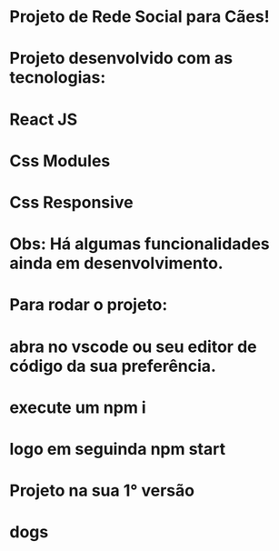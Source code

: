 # Projeto de Rede Social para Cães! 
# Projeto desenvolvido com as tecnologias:
  # React JS
  # Css Modules
  # Css Responsive
# Obs: Há algumas funcionalidades ainda em desenvolvimento.

# Para rodar o projeto:
  # abra no vscode ou seu editor de código da sua preferência.
  # execute um npm i
  # logo em seguinda npm start

# Projeto na sua 1° versão
# dogs
